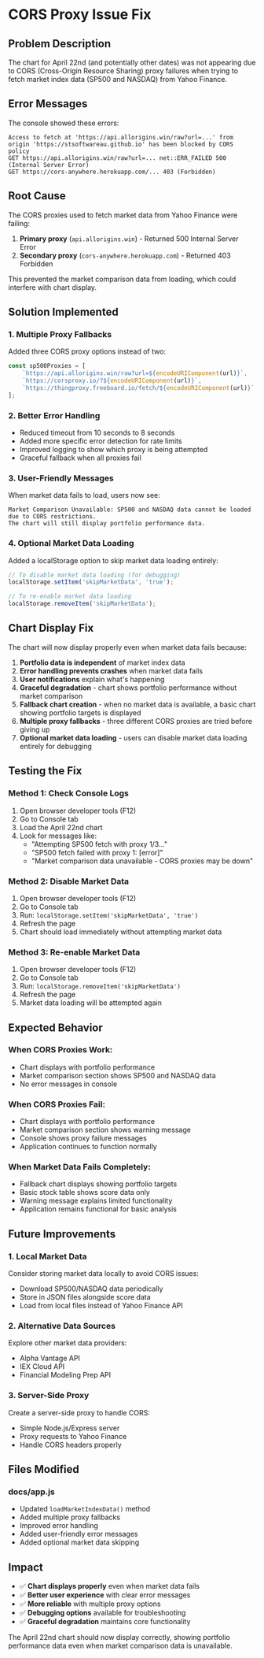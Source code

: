 # CORS Proxy Issue Fix

## Problem Description

The chart for April 22nd (and potentially other dates) was not appearing due to CORS (Cross-Origin Resource Sharing) proxy failures when trying to fetch market index data (SP500 and NASDAQ) from Yahoo Finance.

## Error Messages

The console showed these errors:
```
Access to fetch at 'https://api.allorigins.win/raw?url=...' from origin 'https://stsoftwareau.github.io' has been blocked by CORS policy
GET https://api.allorigins.win/raw?url=... net::ERR_FAILED 500 (Internal Server Error)
GET https://cors-anywhere.herokuapp.com/... 403 (Forbidden)
```

## Root Cause

The CORS proxies used to fetch market data from Yahoo Finance were failing:
1. **Primary proxy** (`api.allorigins.win`) - Returned 500 Internal Server Error
2. **Secondary proxy** (`cors-anywhere.herokuapp.com`) - Returned 403 Forbidden

This prevented the market comparison data from loading, which could interfere with chart display.

## Solution Implemented

### 1. **Multiple Proxy Fallbacks**
Added three CORS proxy options instead of two:
```javascript
const sp500Proxies = [
    `https://api.allorigins.win/raw?url=${encodeURIComponent(url)}`,
    `https://corsproxy.io/?${encodeURIComponent(url)}`,
    `https://thingproxy.freeboard.io/fetch/${encodeURIComponent(url)}`
];
```

### 2. **Better Error Handling**
- Reduced timeout from 10 seconds to 8 seconds
- Added more specific error detection for rate limits
- Improved logging to show which proxy is being attempted
- Graceful fallback when all proxies fail

### 3. **User-Friendly Messages**
When market data fails to load, users now see:
```
Market Comparison Unavailable: SP500 and NASDAQ data cannot be loaded due to CORS restrictions. 
The chart will still display portfolio performance data.
```

### 4. **Optional Market Data Loading**
Added a localStorage option to skip market data loading entirely:
```javascript
// To disable market data loading (for debugging)
localStorage.setItem('skipMarketData', 'true');

// To re-enable market data loading
localStorage.removeItem('skipMarketData');
```

## Chart Display Fix

The chart will now display properly even when market data fails because:

1. **Portfolio data is independent** of market index data
2. **Error handling prevents crashes** when market data fails
3. **User notifications** explain what's happening
4. **Graceful degradation** - chart shows portfolio performance without market comparison
5. **Fallback chart creation** - when no market data is available, a basic chart showing portfolio targets is displayed
6. **Multiple proxy fallbacks** - three different CORS proxies are tried before giving up
7. **Optional market data loading** - users can disable market data loading entirely for debugging

## Testing the Fix

### Method 1: Check Console Logs
1. Open browser developer tools (F12)
2. Go to Console tab
3. Load the April 22nd chart
4. Look for messages like:
   - "Attempting SP500 fetch with proxy 1/3..."
   - "SP500 fetch failed with proxy 1: [error]"
   - "Market comparison data unavailable - CORS proxies may be down"

### Method 2: Disable Market Data
1. Open browser developer tools (F12)
2. Go to Console tab
3. Run: `localStorage.setItem('skipMarketData', 'true')`
4. Refresh the page
5. Chart should load immediately without attempting market data

### Method 3: Re-enable Market Data
1. Open browser developer tools (F12)
2. Go to Console tab
3. Run: `localStorage.removeItem('skipMarketData')`
4. Refresh the page
5. Market data loading will be attempted again

## Expected Behavior

### When CORS Proxies Work:
- Chart displays with portfolio performance
- Market comparison section shows SP500 and NASDAQ data
- No error messages in console

### When CORS Proxies Fail:
- Chart displays with portfolio performance
- Market comparison section shows warning message
- Console shows proxy failure messages
- Application continues to function normally

### When Market Data Fails Completely:
- Fallback chart displays showing portfolio targets
- Basic stock table shows score data only
- Warning message explains limited functionality
- Application remains functional for basic analysis

## Future Improvements

### 1. **Local Market Data**
Consider storing market data locally to avoid CORS issues:
- Download SP500/NASDAQ data periodically
- Store in JSON files alongside score data
- Load from local files instead of Yahoo Finance API

### 2. **Alternative Data Sources**
Explore other market data providers:
- Alpha Vantage API
- IEX Cloud API
- Financial Modeling Prep API

### 3. **Server-Side Proxy**
Create a server-side proxy to handle CORS:
- Simple Node.js/Express server
- Proxy requests to Yahoo Finance
- Handle CORS headers properly

## Files Modified

### **docs/app.js**
- Updated `loadMarketIndexData()` method
- Added multiple proxy fallbacks
- Improved error handling
- Added user-friendly error messages
- Added optional market data skipping

## Impact

- ✅ **Chart displays properly** even when market data fails
- ✅ **Better user experience** with clear error messages
- ✅ **More reliable** with multiple proxy options
- ✅ **Debugging options** available for troubleshooting
- ✅ **Graceful degradation** maintains core functionality

The April 22nd chart should now display correctly, showing portfolio performance data even when market comparison data is unavailable. 